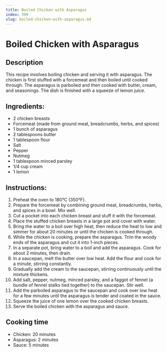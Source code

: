 ```yaml
---
title: Boiled Chicken with Asparagus
index: 399
slug: boiled-chicken-with-asparagus.md
---
```


# Boiled Chicken with Asparagus

## Description
This recipe involves boiling chicken and serving it with asparagus. The chicken is first stuffed with a forcemeat and then boiled until cooked through. The asparagus is parboiled and then cooked with butter, cream, and seasonings. The dish is finished with a squeeze of lemon juice.

## Ingredients:
- 2 chicken breasts
- Forcemeat (made from ground meat, breadcrumbs, herbs, and spices)
- 1 bunch of asparagus
- 2 tablespoons butter
- 1 tablespoon flour
- Salt
- Pepper
- Nutmeg
- 1 tablespoon minced parsley
- 1/4 cup cream
- 1 lemon

## Instructions:
1. Preheat the oven to 180°C (350°F).
2. Prepare the forcemeat by combining ground meat, breadcrumbs, herbs, and spices in a bowl. Mix well.
3. Cut a pocket into each chicken breast and stuff it with the forcemeat.
4. Place the stuffed chicken breasts in a large pot and cover with water.
5. Bring the water to a boil over high heat, then reduce the heat to low and simmer for about 20 minutes or until the chicken is cooked through.
6. While the chicken is cooking, prepare the asparagus. Trim the woody ends of the asparagus and cut it into 1-inch pieces.
7. In a separate pot, bring water to a boil and add the asparagus. Cook for about 2 minutes, then drain.
8. In a saucepan, melt the butter over low heat. Add the flour and cook for a minute, stirring constantly.
9. Gradually add the cream to the saucepan, stirring continuously until the mixture thickens.
10. Add salt, pepper, nutmeg, minced parsley, and a faggot of fennel (a bundle of fennel stalks tied together) to the saucepan. Stir well.
11. Add the parboiled asparagus to the saucepan and cook over low heat for a few minutes until the asparagus is tender and coated in the sauce.
12. Squeeze the juice of one lemon over the cooked chicken breasts.
13. Serve the boiled chicken with the asparagus and sauce.

## Cooking time
- Chicken: 20 minutes
- Asparagus: 2 minutes
- Sauce: 5 minutes